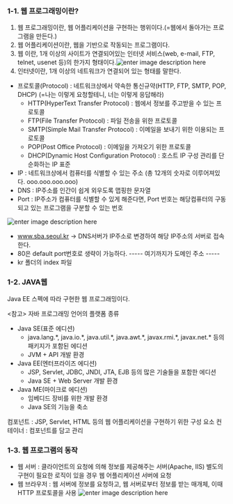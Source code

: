 ### 1-1. 웹 프로그래밍이란?
1. 웹 프로그래밍이란, 웹 어플리케이션을 구현하는 행위이다.(=웹에서 돌아가는 프로그램을 만든다.)
2. 웹 어플리케이션이란, 웹을 기반으로 작동되는 프로그램이다.
3. 웹 이란, 1개 이상의 사이트가 연결되어있는 인터넷 서비스(web, e-mail, FTP, telnet, usenet 등)의 한가지 형태이다.![enter image description here](https://lh3.googleusercontent.com/QG3b281urNbGUKSFJVphx1wmiuzcVA1njXJz_PmHF6N7JQ71_HrIECVK5ivp8JdXMAZP2GyZX3k "web")
4. 인터넷이란, 1개 이상의 네트워크가 연결되어 있는 형태를 말한다.

- 프로토콜(Protocol) : 네트워크상에서 약속한 통신규약(HTTP, FTP, SMTP, POP, DHCP) (=나는 이렇게 요청할테니, 너는 이렇게 응답해라)
	- HTTP(HyperText Transfer Protocol) : 웹에서 정보를 주고받을 수 있는 프로토콜
	- FTP(File Transfer Protocol) : 파일 전송을 위한 프로토콜
	- SMTP(Simple Mail Transfer Protocol) : 이메일을 보내기 위한 이용되는 프로토콜
	- POP(Post Office Protocol) : 이메일을 가져오기 위한 프로토콜
	- DHCP(Dynamic Host Configuration Protocol) : 호스트 IP 구성 관리를 단순화하는 IP 표준  
- IP : 네트워크상에서 컴퓨터를 식별할 수 있는 주소 (총 12개의 숫자로 이루어져있다. ooo.ooo.ooo.ooo)
- DNS : IP주소를 인간이 쉽게 외우도록 맵핑한 문자열
- Port : IP주소가 컴퓨터를 식별할 수 있게 해준다면, Port 번호는 해당컴퓨터의 구동되고 있는 프로그램을 구분할 수 있는 번호

![enter image description here](https://lh3.googleusercontent.com/f6xHczhkdfXwk0LkGdeEwkBfZcmKrs-gCtjrZ5uLCfmHCC9Epf1GX-oE6i_zudLlreaGOpvoEzs)

- www.sba.seoul.kr -> DNS서버가 IP주소로 변경하여 해당 IP주소의 서버로 접속한다.
- 80은 default port번호로 생략이 가능하다.
----- 여기까지가 도메인 주소 -----
- kr 폴더의 index 파일

### 1-2. JAVA웹
Java EE 스펙에 따라 구현한 웹 프로그래밍이다.

<참고>
자바 프로그래밍 언어의 플랫폼 종류
- Java SE(표준 에디션) 
	- java.lang.\*, java.io.\*, java.util.\*, java.awt.\*, javax.rmi.\*, javax.net.\* 등의 패키지가 포함된 에디션
	- JVM + API 개발 환경
- Java EE(엔터프라이즈 에디션)
	- JSP, Servlet, JDBC, JNDI, JTA, EJB 등의 많은 기술들을 포함한 에디션
	- Java SE + Web Server 개발 환경
- Java ME(마이크로 에디션)
	- 임베디드 장비를 위한 개발 환경
	- Java SE의 기능을 축소 

컴포넌트 : JSP, Servlet, HTML 등의 웹 어플리케이션을 구현하기 위한 구성 요소
컨테이너 : 컴포넌트를 담고 관리

### 1-3. 웹 프로그램의 동작
- 웹 서버 : 클라이언트의 요청에 의해 정보를 제공해주는 서버(Apache, IIS) 
  별도의 구현이 필요한 로직이 있을 경우 웹 어플리케이션 서버에 요청
- 웹 브라우저 : 웹 서버에 정보를 요청하고, 웹 서버로부터 정보를 받는 매개체, 이때 HTTP 프로토콜을 사용
![enter image description here](https://t1.daumcdn.net/cfile/tistory/2771214B56E9F4FE05)



<!--stackedit_data:
eyJoaXN0b3J5IjpbMTIwNTMwNTk0NywxODY1Mjg4MDddfQ==
-->